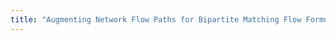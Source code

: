 ```yaml
---
title: "Augmenting Network Flow Paths for Bipartite Matching Flow Formulation are Matching Augmenting Paths"
---
```


